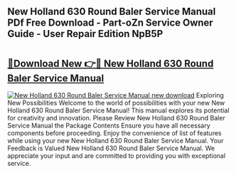 ## New Holland 630 Round Baler Service Manual PDf Free Download - Part-oZn Service Owner Guide - User Repair Edition NpB5P

# <h2><a href="http://bc93350.oget.top/?id=New+Holland+630+Round+Baler+Service+Manual">🔗Download New 👉🔴 New Holland 630 Round Baler Service Manual</a></h2>

[![New Holland 630 Round Baler Service Manual new download](https://i.imgur.com/5g1atiW.png)](http://bc93350.oget.top/?id=New+Holland+630+Round+Baler+Service+Manual)
Exploring New Possibilities Welcome to the world of possibilities with your new New Holland 630 Round Baler Service Manual! This manual explores its potential for creativity and innovation. Please Review New Holland 630 Round Baler Service Manual the Package Contents Ensure you have all necessary components before proceeding. Enjoy the convenience of list of features while using your new New Holland 630 Round Baler Service Manual. Your Feedback is Valued New Holland 630 Round Baler Service Manual. We appreciate your input and are committed to providing you with exceptional service.
